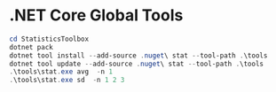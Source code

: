 # .NET Core Global Tools

```powershell
cd StatisticsToolbox
dotnet pack
dotnet tool install --add-source .nuget\ stat --tool-path .\tools
dotnet tool update --add-source .nuget\ stat --tool-path .\tools
.\tools\stat.exe avg  -n 1
.\tools\stat.exe sd  -n 1 2 3
```

